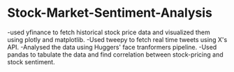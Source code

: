# Stock-Market-Sentiment-Analysis
-used yfinance to fetch historical stock price data and visualized them using plotly and matplotlib.
-Used tweepy to fetch real time tweets using X's API.
-Analysed the data using Huggers' face tranformers pipeline.
-Used pandas to tabulate the data and find correlation between stock-pricing and stock sentiment.

